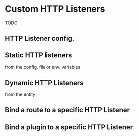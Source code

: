 # Custom HTTP Listeners

TODO

## HTTP Listener config.

## Static HTTP listeners

from the config. file or env. variables

## Dynamic HTTP Listeners

from the entity 

## Bind a route to a specific HTTP Listener

## Bind a plugin to a specific HTTP Listener